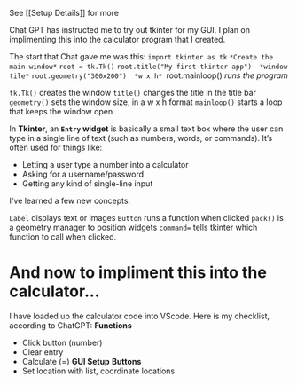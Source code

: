 See [[Setup Details]] for more

Chat GPT has instructed me to try out tkinter for my GUI. I plan on implimenting this into the calculator program that I created.

The start that Chat gave me was this:
`import tkinter as tk`
`*Create the main window*`
`root = tk.Tk()`
`root.title("My first tkinter app")  *window tile*`
`root.geometry("300x200")  *w x h*
`root.mainloop() *runs the program*

`tk.Tk()` creates the window
`title()` changes the title in the title bar
`geometry()` sets the window size, in a w x h format
`mainloop()` starts a loop that keeps the window open

In **Tkinter**, an **`Entry` widget** is basically a small text box where the user can type in a single line of text (such as numbers, words, or commands).
It’s often used for things like:
- Letting a user type a number into a calculator
- Asking for a username/password
- Getting any kind of single-line input

I've learned a few new concepts.

`Label` displays text or images
`Button` runs a function when clicked
`pack()` is a geometry manager to position widgets
`command=` tells tkinter which function to call when clicked.

# And now to impliment this into the calculator...
I have loaded up the calculator code into VScode. Here is my checklist, according to ChatGPT:
**Functions**
- Click button (number)
- Clear entry
- Calculate (=)
**GUI Setup**
**Buttons**
- Set location with list, coordinate locations
